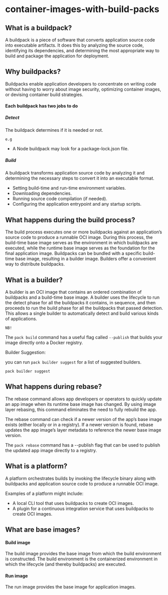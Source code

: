 # container-images-with-build-packs

## What is a buildpack?

A buildpack is a piece of software that converts application source code into executable artifacts. It does this by analyzing the source code, identifying its dependencies, and determining the most appropriate way to build and package the application for deployment.

## Why buildpacks?

Buildpacks enable application developers to concentrate on writing code without having to worry about image security, optimizing container images, or devising container build strategies.

#### Each buildpack has two jobs to do

##### Detect 

The buildpack determines if it is needed or not.

`e.g`
* A Node buildpack may look for a package-lock.json file.

##### Build 

A buildpack transforms application source code by analyzing it and determining the necessary steps to convert it into an executable format.

* Setting build-time and run-time environment variables.
* Downloading dependencies.
* Running source code compilation (if needed).
* Configuring the application entrypoint and any startup scripts.

## What happens during the build process?

The build process executes one or more buildpacks against an application’s source code to produce a runnable OCI image. During this process, the build-time base image serves as the environment in which buildpacks are executed, while the runtime base image serves as the foundation for the final application image. Buildpacks can be bundled with a specific build-time base image, resulting in a builder image. Builders offer a convenient way to distribute buildpacks.

## What is a builder?

A builder is an OCI image that contains an ordered combination of buildpacks and a build-time base image. A builder uses the lifecycle to run the detect phase for all the buildpacks it contains, in sequence, and then proceeds to run the build phase for all the buildpacks that passed detection. This allows a single builder to automatically detect and build various kinds of applications.

`NB!`

The `pack build` command has a useful flag called `--publish` that builds your image directly onto a Docker registry.

Builder Suggestion:

you can run `pack builder suggest` for a list of suggested builders.

`pack builder suggest`

## What happens during rebase?

The rebase command allows app developers or operators to quickly update an app image when its runtime base image has changed. By using image layer rebasing, this command eliminates the need to fully rebuild the app.

The rebase command can check if a newer version of the app’s base image exists (either locally or in a registry). If a newer version is found, rebase updates the app image’s layer metadata to reference the newer base image version.

The `pack rebase` command has a --publish flag that can be used to publish the updated app image directly to a registry.

## What is a platform?

A platform orchestrates builds by invoking the lifecycle binary along with buildpacks and application source code to produce a runnable OCI image.

Examples of a platform might include:
* A local CLI tool that uses buildpacks to create OCI images.
* A plugin for a continuous integration service that uses buildpacks to create OCI images.

## What are base images?

#### Build image

The build image provides the base image from which the build environment is constructed. The build environment is the containerized environment in which the lifecycle (and thereby buildpacks) are executed.

#### Run image

The run image provides the base image for application images.
